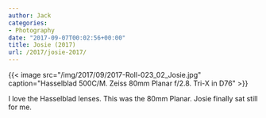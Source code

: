 ```yaml
---
author: Jack
categories:
- Photography
date: "2017-09-07T00:02:56+00:00"
title: Josie (2017)
url: /2017/josie-2017/
---
```

{{< image src="/img/2017/09/2017-Roll-023_02_Josie.jpg" caption="Hasselblad 500C/M. Zeiss 80mm Planar f/2.8. Tri-X in D76" >}}

I love the Hasselblad lenses. This was the 80mm Planar. Josie finally sat still for me.

